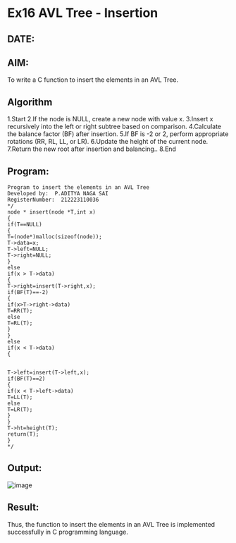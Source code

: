 # Ex16 AVL Tree - Insertion
## DATE:
## AIM:
To write a C function to insert the elements in an AVL Tree.

## Algorithm
1.Start
2.If the node is NULL, create a new node with value x.
3.Insert x recursively into the left or right subtree based on comparison.
4.Calculate the balance factor (BF) after insertion.
5.If BF is -2 or 2, perform appropriate rotations (RR, RL, LL, or LR).
6.Update the height of the current node.
7.Return the new root after insertion and balancing..
8.End 
## Program:
```
Program to insert the elements in an AVL Tree
Developed by:  P.ADITYA NAGA SAI
RegisterNumber:  212223110036
*/
node * insert(node *T,int x) 
{ 
if(T==NULL) 
{ 
T=(node*)malloc(sizeof(node)); 
T->data=x; 
T->left=NULL; 
T->right=NULL; 
} 
else 
if(x > T->data) 
{ 
T->right=insert(T->right,x); 
if(BF(T)==-2) 
{ 
if(x>T->right->data) 
T=RR(T); 
else 
T=RL(T); 
} 
} 
else 
if(x < T->data) 
{ 
  
  
T->left=insert(T->left,x); 
if(BF(T)==2) 
{ 
if(x < T->left->data) 
T=LL(T); 
else 
T=LR(T); 
} 
} 
T->ht=height(T); 
return(T); 
} 
*/
```

## Output:

![image](https://github.com/user-attachments/assets/e5dd9022-2dfc-4171-a46a-693a65618286)


## Result:
Thus, the function to insert the elements in an AVL Tree is implemented successfully in C programming language.
